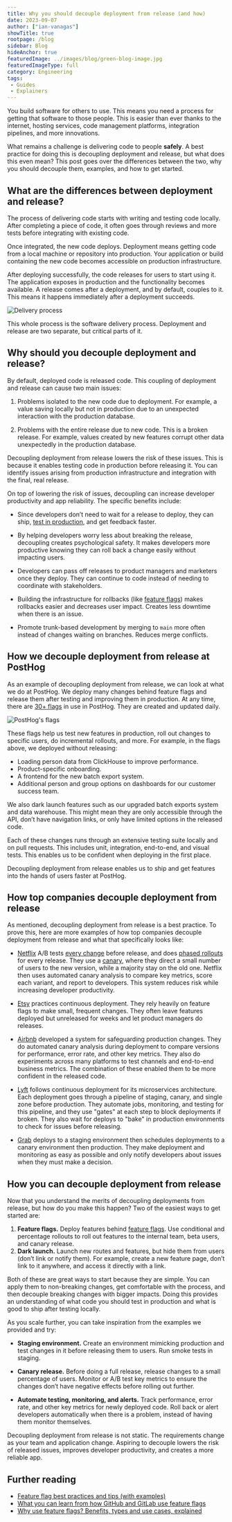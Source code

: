 ```yaml
---
title: Why you should decouple deployment from release (and how) 
date: 2023-09-07
author: ["ian-vanagas"]
showTitle: true
rootpage: /blog
sidebar: Blog
hideAnchor: true
featuredImage: ../images/blog/green-blog-image.jpg
featuredImageType: full
category: Engineering
tags:
 - Guides
 - Explainers
---
```


You build software for others to use. This means you need a process for getting that software to those people. This is easier than ever thanks to the internet, hosting services, code management platforms, integration pipelines, and more innovations.

What remains a challenge is delivering code to people **safely**. A best practice for doing this is decoupling deployment and release, but what does this even mean? This post goes over the differences between the two, why you should decouple them, examples, and how to get started.

## What are the differences between deployment and release?

The process of delivering code starts with writing and testing code locally. After completing a piece of code, it often goes through reviews and more tests before integrating with existing code. 

Once integrated, the new code deploys. Deployment means getting code from a local machine or repository into production. Your application or build containing the new code becomes accessible on production infrastructure.

After deploying successfully, the code releases for users to start using it. The application exposes in production and the functionality becomes available. A release comes after a deployment, and by default, couples to it. This means it happens immediately after a deployment succeeds.

![Delivery process](../images/blog/decouple-deployment-from-release/delivery.png)

This whole process is the software delivery process. Deployment and release are two separate, but critical parts of it.

## Why should you decouple deployment and release?

By default, deployed code is released code. This coupling of deployment and release can cause two main issues:

1. Problems isolated to the new code due to deployment. For example, a value saving locally but not in production due to an unexpected interaction with the production database.

2. Problems with the entire release due to new code. This is a broken release. For example, values created by new features corrupt other data unexpectedly in the production database.

Decoupling deployment from release lowers the risk of these issues. This is because it enables testing code in production before releasing it. You can identify issues arising from production infrastructure and integration with the final, real release. 

On top of lowering the risk of issues, decoupling can increase developer productivity and app reliability. The specific benefits include:

- Since developers don’t need to wait for a release to deploy, they can ship, [test in production](/blog/testing-in-production), and get feedback faster.

- By helping developers worry less about breaking the release, decoupling creates psychological safety. It makes developers more productive knowing they can roll back a change easily without impacting users.

- Developers can pass off releases to product managers and marketers once they deploy. They can continue to code instead of needing to coordinate with stakeholders.

- Building the infrastructure for rollbacks (like [feature flags](/feature-flags)) makes rollbacks easier and decreases user impact. Creates less downtime when there is an issue.

- Promote trunk-based development by merging to `main` more often instead of changes waiting on branches. Reduces merge conflicts.


## How we decouple deployment from release at PostHog

As an example of decoupling deployment from release, we can look at what we do at PostHog. We deploy many changes behind feature flags and release them after testing and improving them in production. At any time, there are [30+ flags](https://github.com/PostHog/posthog/blob/03eb1dcaec3cf5064a1ace4433f2f77d6676b634/frontend/src/lib/constants.tsx#L118C1-L118C1) in use in PostHog. They are created and updated daily.

![PostHog's flags](../images/blog/decouple-deployment-from-release/flags.png)

These flags help us test new features in production, roll out changes to specific users, do incremental rollouts, and more. For example, in the flags above, we deployed without releasing:

- Loading person data from ClickHouse to improve performance.
- Product-specific onboarding.
- A frontend for the new batch export system.
- Additional person and group options on dashboards for our customer success team.

We also dark launch features such as our upgraded batch exports system and data warehouse. This might mean they are only accessible through the API, don’t have navigation links, or only have limited options in the released code.

Each of these changes runs through an extensive testing suite locally and on pull requests. This includes unit, integration, end-to-end, and visual tests. This enables us to be confident when deploying in the first place.

Decoupling deployment from release enables us to ship and get features into the hands of users faster at PostHog. 

## How top companies decouple deployment from release

As mentioned, decoupling deployment from release is a best practice. To prove this, here are more examples of how top companies decouple deployment from release and what that specifically looks like:

- [Netflix](https://netflixtechblog.com/automated-canary-analysis-at-netflix-with-kayenta-3260bc7acc69) A/B tests [every change](https://netflixtechblog.com/its-all-a-bout-testing-the-netflix-experimentation-platform-4e1ca458c15) before release, and does [phased rollouts](https://netflixtechblog.com/safe-updates-of-client-applications-at-netflix-1d01c71a930c) for every release. They use a [canary](/tutorials/canary-release), where they direct a small number of users to the new version, while a majority stay on the old one. Netflix then uses automated canary analysis to compare key metrics, score each variant, and report to developers. This system reduces risk while increasing developer productivity.

- [Etsy](https://www.etsy.com/codeascraft/how-does-etsy-manage-development-and-operations/) practices continuous deployment. They rely heavily on feature flags to make small, frequent changes. They often leave features deployed but unreleased for weeks and let product managers do releases.

- [Airbnb](https://medium.com/airbnb-engineering/how-airbnb-safeguards-changes-in-production-9fc9024f3446) developed a system for safeguarding production changes. They do automated canary analysis during deployment to compare versions for performance, error rate, and other key metrics. They also do experiments across many platforms to test channels and end-to-end business metrics. The combination of these enabled them to be more confident in the released code.

- [Lyft](https://eng.lyft.com/continuous-deployment-at-lyft-9b457314771a) follows continuous deployment for its microservices architecture. Each deployment goes through a pipeline of staging, canary, and single zone before production. They automate jobs, monitoring, and testing for this pipeline, and they use "gates" at each step to block deployments if broken. They also wait for deploys to "bake" in production environments to check for issues before releasing.

- [Grab](https://engineering.grab.com/our-journey-to-continuous-delivery-at-grab) deploys to a staging environment then schedules deployments to a canary environment then production. They make deployment and monitoring as easy as possible and only notify developers about issues when they must make a decision.

## How you can decouple deployment from release

Now that you understand the merits of decoupling deployments from release, but how do you make this happen? Two of the easiest ways to get started are:

1. **Feature flags.** Deploy features behind [feature flags](/docs/feature-flags). Use conditional and percentage rollouts to roll out features to the internal team, beta users, and canary release.
2. **Dark launch.** Launch new routes and features, but hide them from users (don’t link or notify them). For example, create a new feature page, don’t link to it anywhere, and access it directly with a link.

Both of these are great ways to start because they are simple. You can apply them to non-breaking changes, get comfortable with the process, and then decouple breaking changes with bigger impacts. Doing this provides an understanding of what code you should test in production and what is good to ship after testing locally.

As you scale further, you can take inspiration from the examples we provided and try:

- **Staging environment.** Create an environment mimicking production and test changes in it before releasing them to users. Run smoke tests in staging.

- **Canary release.** Before doing a full release, release changes to a small percentage of users. Monitor or A/B test key metrics to ensure the changes don’t have negative effects before rolling out further.

- **Automate testing, monitoring, and alerts.** Track performance, error rate, and other key metrics for newly deployed code. Roll back or alert developers automatically when there is a problem, instead of having them monitor themselves.

Decoupling deployment from release is not static. The requirements change as your team and application change. Aspiring to decouple lowers the risk of released issues, improves developer productivity, and creates a more reliable app. 

## Further reading

- [Feature flag best practices and tips (with examples)](/blog/feature-flag-best-practices)
- [What you can learn from how GitHub and GitLab use feature flags](/blog/github-gitlab-feature-flags)
- [Why use feature flags? Benefits, types and use cases, explained](/blog/feature-flag-benefits-use-cases)
